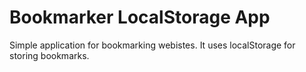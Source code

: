 # Bookmarker LocalStorage App

Simple application for bookmarking webistes. It uses localStorage for storing bookmarks.  

